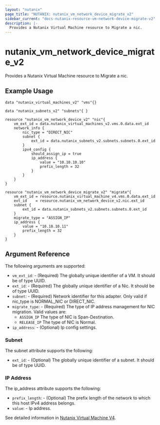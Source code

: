 ```yaml
---
layout: "nutanix"
page_title: "NUTANIX: nutanix_vm_network_device_migrate_v2"
sidebar_current: "docs-nutanix-resource-vm-network-device-migrate-v2"
description: |-
  Provides a Nutanix Virtual Machine resource to Migrate a nic.
---
```


# nutanix_vm_network_device_migrate_v2

Provides a Nutanix Virtual Machine resource to Migrate a nic.

## Example Usage

```hcl
data "nutanix_virtual_machines_v2" "vms"{}

data "nutanix_subnets_v2" "subnets"{ }

resource "nutanix_vm_network_device_v2" "nic"{
    vm_ext_id = data.nutanix_virtual_machines_v2.vms.0.data.ext_id
    network_info {
        nic_type = "DIRECT_NIC"
        subnet {
            ext_id = data.nutanix_subnets_v2.subnets.subnets.0.ext_id
        }
        ipv4_config {
            should_assign_ip = true
            ip_address {
                value = "10.10.10.10"
                prefix_length = 32
            }
        }
    }
}

resource "nutanix_vm_network_device_migrate_v2" "migrate"{
    vm_ext_id = resource.nutanix_virtual_machine_v4.vms.0.data.ext_id
    ext_id    = resource.nutanix_vm_network_device_v2.nic.ext_id
    subnet {
        ext_id = data.nutanix_subnets_v2.subnets.subnets.0.ext_id
    }
    migrate_type = "ASSIGN_IP"
    ip_address {
        value = "10.10.10.11"
        prefix_length = 32
    }
}

```

## Argument Reference

The following arguments are supported:

* `vm_ext_id`: - (Required) The globally unique identifier of a VM. It should be of type UUID.
* `ext_id`: - (Required) The globally unique identifier of a Nic. It should be of type UUID.
* `subnet`: - (Required) Network identifier for this adapter. Only valid if nic_type is NORMAL_NIC or DIRECT_NIC.
* `migrate_type`: - (Required) The type of IP address management for NIC migration.
  Valid values are:
    - `ASSIGN_IP` The type of NIC is Span-Destination.
    - `RELEASE_IP` The type of NIC is Normal.
* `ip_address`: - (Optional) Ip config settings.

### Subnet

The subnet attribute supports the following:

* `ext_id`: - (Optional) The globally unique identifier of a subnet. It should be of type UUID.

### IP Address

The ip_address attribute supports the following:

* `prefix_length`: - (Optional) The prefix length of the network to which this host IPv4 address belongs.
* `value`: - Ip address.

See detailed information in [Nutanix Virtual Machine V4](https://developers.nutanix.com/api-reference?namespace=vmm&version=v4.0).
